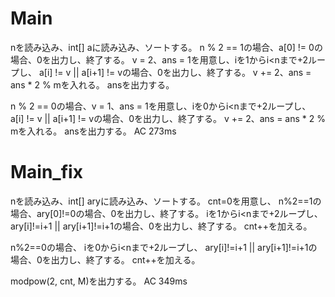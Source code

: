 # Main
nを読み込み、int[] aに読み込み、ソートする。
n % 2 == 1の場合、a[0] != 0の場合、0を出力し、終了する。
v = 2、ans = 1を用意し、iを1からi<nまで+2ループし、
a[i] != v || a[i+1] != vの場合、0を出力し、終了する。
v += 2、ans = ans * 2 % mを入れる。
ansを出力する。

n % 2 == 0の場合、v = 1、ans = 1を用意し、iを0からi<nまで+2ループし、
a[i] != v || a[i+1] != vの場合、0を出力し、終了する。
v += 2、ans = ans * 2 % mを入れる。
ansを出力する。
AC 273ms

# Main\_fix
nを読み込み、int[] aryに読み込み、ソートする。
cnt=0を用意し、
n%2==1の場合、ary[0]!=0の場合、0を出力し、終了する。
iを1からi<nまで+2ループし、
ary[i]!=i+1 || ary[i+1]!=i+1の場合、0を出力し、終了する。
cnt++を加える。

n%2==0の場合、
iを0からi<nまで+2ループし、
ary[i]!=i+1 || ary[i+1]!=i+1の場合、0を出力し、終了する。
cnt++を加える。

modpow(2, cnt, M)を出力する。
AC 349ms

